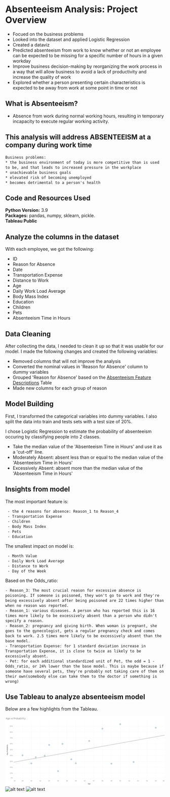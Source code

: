 # Absenteeism Analysis: Project Overview 
* Focued on the business problems
* Looked into the dataset and applied Logistic Regression
* Created a dataviz
* Predicted absenteeism from work to know whether or not an employee can be expected to be missing for a specific number of hours in a given workday
* Improve business decision-making by reorganizing the work process in a way that will allow business to avoid a lack of productivity and increase the quality of work 
* Explored whether a person presenting certain characteristics is expected to be away from work at some point in time or not

## What is Absenteeism?
* Absence from work during normal working hours, resulting in temporary incapacity to execute regular working activity.

## This analysis will address ABSENTEEISM at a company during work time
    Business problems: 
    * the business environment of today is more competitive than is used to be, and that leads to increased pressure in the workplace
    * unachievable business goals
    * elevated risk of becoming unemployed
    * becomes detrimental to a person's health

## Code and Resources Used 
**Python Version:** 3.9  
**Packages:** pandas, numpy, sklearn, pickle.   
**Tableau Public**

## Analyze the columns in the dataset 
With each employee, we got the following:
* ID
*	Reason for Absence
*	Date
*	Transportation Expense
*	Distance to Work
*	Age
*	Daily Work Load Average
*	Body Mass Index
*	Education
*	Children
*	Pets
*	Absenteeism Time in Hours
       

## Data Cleaning
After collecting the data, I needed to clean it up so that it was usable for our model. I made the following changes and created the following variables:

*	Removed columns that will not improve the analysis
* Converted the nominal values in 'Reason for Absence' column to dummy variables
* Grouped 'Reason for Absence' based on the [Absenteeism Feature Descriptions](https://github.com/nengnengfei/Data_Science_Absenteeism_Analysis/blob/main/Absenteeism_Feature_Description.png) Table
*	Made new columns for each group of reason

## Model Building 

First, I transformed the categorical variables into dummy variables. I also split the data into train and tests sets with a test size of 20%.   

I chose Logistic Regression to estimate the probability of absenteeism occuring by classifying people into 2 classes.
* Take the median value of the 'Absenteeism Time in Hours' and use it as a 'cut-off' line.
* Moderately Absent: absent less than or equal to the median value of the 'Absenteeism Time in Hours'
* Excessively Absent: absent more than the median value of the 'Absenteeism Time in Hours'

## Insights from model

 The most important feature is:
 
     - the 4 reasons for absence: Reason_1 to Reason_4
     - Transportation Expense
     - Children
     - Body Mass Index
     - Pets
     - Education
     
 The smallest impact on model is:
 
     - Month Value
     - Daily Work Load Average
     - Distance to Work
     - Day of the Week
     
     
Based on the Odds_ratio: 

    - Reason_3: The most crucial reason for excessive absence is poisoning. If someone is poisoned, they won't go to work and they're being excessively absent after being poisoned are 22 times higher than when no reason was reported.
    - Reason_1: various diseases. A person who has reported this is 16 times more likely to be excessively absent than a person who didn't specify a reason.
    - Reason_2: pregnancy and giving birth. When woman is pregnant, she goes to the gynecologist, gets a regular pregnancy check and comes back to work. 2.5 times more likely to be excessively absent than the base model.
    - Transportation Expense: for 1 standard deviation increase in Transportation Expense, it is close to twice as likely to be excessively absent.
    - Pet: for each additional standardized unit of Pet, the odd = 1 - Odds_ratio, or 24% lower than the base model. This is maybe because if someone have several pets, they're probably not taking care of them on their own(somebody else can take them to the doctor if something is wrong)


## Use Tableau to analyze absenteeism model
Below are a few highlights from the Tableau. 

![alt text](https://github.com/nengnengfei/Data_Science_Absenteeism_Analysis/blob/main/Age%20vs%20Probability.png "Salary by Position")
![alt text](https://github.com/PlayingNumbers/ds_salary_proj/blob/master/positions_by_state.png "Job Opportunities by State")
![alt text](https://github.com/PlayingNumbers/ds_salary_proj/blob/master/correlation_visual.png "Correlations")



